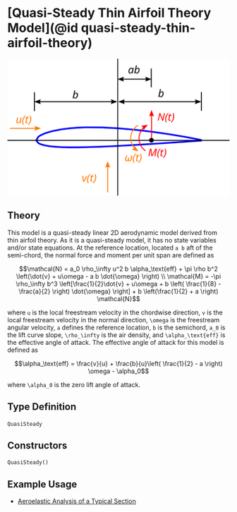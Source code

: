 # [Quasi-Steady Thin Airfoil Theory Model](@id quasi-steady-thin-airfoil-theory)

![](../airfoil.svg)

## Theory

This model is a quasi-steady linear 2D aerodynamic model derived from thin airfoil theory.  As it is a quasi-steady model, it has no state variables and/or state equations.  At the reference location, located ``a b`` aft of the semi-chord, the normal force and moment per unit span are defined as
```math
\mathcal{N} = a_0 \rho_\infty u^2 b \alpha_\text{eff} + \pi \rho b^2 \left(\dot{v} + u\omega - a b \dot{\omega} \right) \\
\mathcal{M} = -\pi \rho_\infty b^3 \left[\frac{1}{2}\dot{v} + u\omega + b \left( \frac{1}{8} - \frac{a}{2} \right) \dot{\omega} \right] + b \left(\frac{1}{2} + a \right) \mathcal{N}
```
where ``u`` is the local freestream velocity in the chordwise direction, ``v`` is the local freestream velocity in the normal direction, ``\omega`` is the freestream angular velocity, ``a`` defines the reference location, ``b`` is the semichord, ``a_0`` is the lift curve slope, ``\rho_\infty`` is the air density, and ``\alpha_\text{eff}`` is the effective angle of attack.  The effective angle of attack for this model is defined as
```math
\alpha_\text{eff} = \frac{v}{u} + \frac{b}{u}\left( \frac{1}{2} - a \right) \omega - \alpha_0
```
where ``\alpha_0`` is the zero lift angle of attack.

## Type Definition

```@docs
QuasiSteady
```

## Constructors

```@docs
QuasiSteady()
```

## Example Usage
 - [Aeroelastic Analysis of a Typical Section](@ref)
